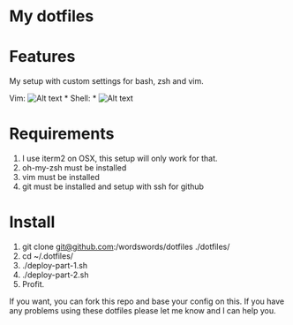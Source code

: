 # My dotfiles

# Features

My setup with custom settings for bash, zsh and vim.

Vim:
![Alt text](http://i.imgur.com/ghAavTh.png "My vim setup")
* 
Shell:
* 
![Alt text](http://i.imgur.com/aMrGjDy.png "My zsh setup")

# Requirements

1. I use iterm2 on OSX, this setup will only work for that.
2. oh-my-zsh must be installed
3. vim must be installed
4. git must be installed and setup with ssh for github


# Install

1. git clone git@github.com:/wordswords/dotfiles ./dotfiles/
2. cd ~/.dotfiles/
3. ./deploy-part-1.sh
4. ./deploy-part-2.sh
5. Profit.

If you want, you can fork this repo and base your config on this. If you have any problems using these dotfiles please let me know and I can help you.

